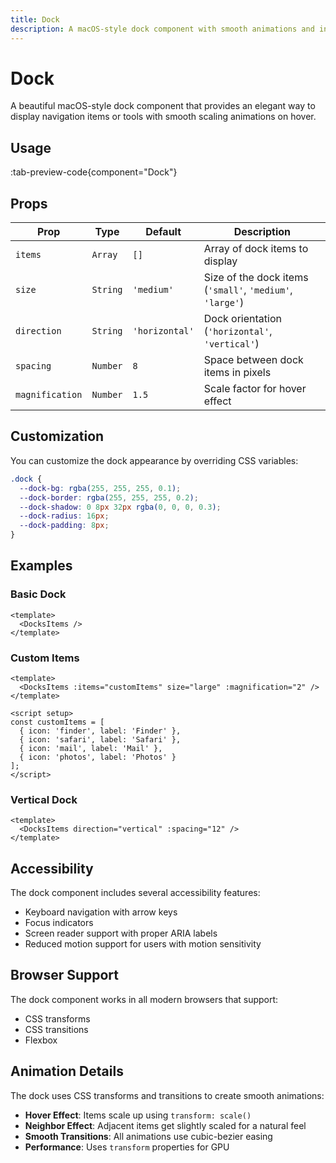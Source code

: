 ```yaml
---
title: Dock
description: A macOS-style dock component with smooth animations and interactive hover effects.
---
```


# Dock

A beautiful macOS-style dock component that provides an elegant way to display navigation items or tools with smooth scaling animations on hover.

## Usage

:tab-preview-code{component="Dock"}

## Props

| Prop            | Type     | Default        | Description                                               |
| --------------- | -------- | -------------- | --------------------------------------------------------- |
| `items`         | `Array`  | `[]`           | Array of dock items to display                            |
| `size`          | `String` | `'medium'`     | Size of the dock items (`'small'`, `'medium'`, `'large'`) |
| `direction`     | `String` | `'horizontal'` | Dock orientation (`'horizontal'`, `'vertical'`)           |
| `spacing`       | `Number` | `8`            | Space between dock items in pixels                        |
| `magnification` | `Number` | `1.5`          | Scale factor for hover effect                             |

## Customization

You can customize the dock appearance by overriding CSS variables:

```css
.dock {
  --dock-bg: rgba(255, 255, 255, 0.1);
  --dock-border: rgba(255, 255, 255, 0.2);
  --dock-shadow: 0 8px 32px rgba(0, 0, 0, 0.3);
  --dock-radius: 16px;
  --dock-padding: 8px;
}
```

## Examples

### Basic Dock

```vue
<template>
  <DocksItems />
</template>
```

### Custom Items

```vue
<template>
  <DocksItems :items="customItems" size="large" :magnification="2" />
</template>

<script setup>
const customItems = [
  { icon: 'finder', label: 'Finder' },
  { icon: 'safari', label: 'Safari' },
  { icon: 'mail', label: 'Mail' },
  { icon: 'photos', label: 'Photos' }
];
</script>
```

### Vertical Dock

```vue
<template>
  <DocksItems direction="vertical" :spacing="12" />
</template>
```

## Accessibility

The dock component includes several accessibility features:

- Keyboard navigation with arrow keys
- Focus indicators
- Screen reader support with proper ARIA labels
- Reduced motion support for users with motion sensitivity

## Browser Support

The dock component works in all modern browsers that support:

- CSS transforms
- CSS transitions
- Flexbox

## Animation Details

The dock uses CSS transforms and transitions to create smooth animations:

- **Hover Effect**: Items scale up using `transform: scale()`
- **Neighbor Effect**: Adjacent items get slightly scaled for a natural feel
- **Smooth Transitions**: All animations use cubic-bezier easing
- **Performance**: Uses `transform` properties for GPU
